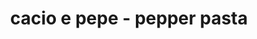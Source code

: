 ---
servings: 2-3 servings
notes:
directions: |-
  * Cook the pasta in a large stockpot of generously-salted water
  * Boil your pasta according to package instructions until it just barely al dente (try to avoid overcooking the pasta)
  * While the pasta water comes to a boil finely-grate the cheese by hand
  * Once the pasta is about 1 minute away from being al dente carefully scoop out 2 cups of the starchy boiling pasta water and transfer the water into a separate heat-proof container
  * Set aside
  * Drain the pasta then transfer the pasta back to the hot stockpot placed off of the hot burner.
  * Add in the diced butter, tomatoes, and 1 cup of the starchy pasta water and toss quickly to combine
  * Add in the cheese and black pepper and quickly toss to combine
  * Continue to gradually add in extra starchy pasta water as needed until the cheese has completely melted and turned into a silky sauce that coats the pasta evenly
  * Dish up the hot pasta and serve immediately garnished with extra cheese and black pepper if desired
ingredients: |-
  * 8 ounces pasta (I recommend bucatini, thick spaghetti, linguine, or fettuccine)
  * 3 tablespoons butter (diced into 1-tablespoon chunks)
  * 1 teaspoon freshly-cracked coarse black pepper
  * 2 ounces (about 1 cup) freshly-grated* pecorino or parmesan cheese
  * optional 3 roma tomatoes - chopped
rating: 4
ease: easy
category: side dish
subcategory: pasta
href: 'https://www.gimmesomeoven.com/cacio-e-pepe/#tasty-recipes-60551'
totalTime: 20 mins
cookTime: 10 mins
prepTime: 10 mins
title: cacio e pepe - pepper pasta
path: /cacio-e-pepe-pepper-pasta
---